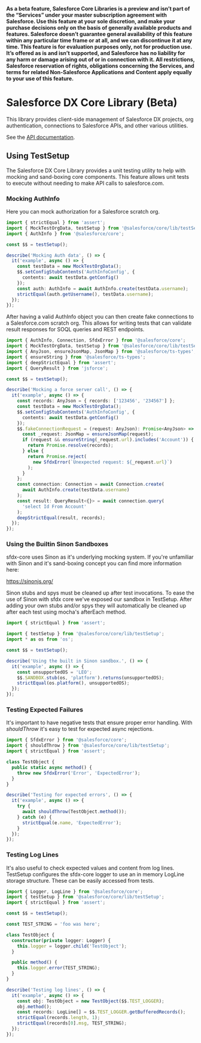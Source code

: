 **As a beta feature, Salesforce Core Libraries is a preview and isn’t part of the “Services” under your master
subscription agreement with Salesforce. Use this feature at your sole discretion, and make your purchase decisions only
on the basis of generally available products and features. Salesforce doesn’t guarantee general availability of this
feature within any particular time frame or at all, and we can discontinue it at any time. This feature is for
evaluation purposes only, not for production use. It’s offered as is and isn’t supported, and Salesforce has no
liability for any harm or damage arising out of or in connection with it. All restrictions, Salesforce reservation of
rights, obligations concerning the Services, and terms for related Non-Salesforce Applications and Content apply equally
to your use of this feature.**

# Salesforce DX Core Library (Beta)

This library provides client-side management of Salesforce DX projects, org authentication, connections to Salesforce APIs, and other various utilities.

See the [API documentation](https://developer.salesforce.com/media/salesforce-cli/docs/@salesforce/core/index.html).

## Using TestSetup

The Salesforce DX Core Library provides a unit testing utility to help with mocking and sand-boxing core components.
This feature allows unit tests to execute without needing to make API calls to salesforce.com.

### Mocking AuthInfo

Here you can mock authorization for a Salesforce scratch org.

```typescript
import { strictEqual } from 'assert';
import { MockTestOrgData, testSetup } from '@salesforce/core/lib/testSetup';
import { AuthInfo } from '@salesforce/core';

const $$ = testSetup();

describe('Mocking Auth data', () => {
  it('example', async () => {
    const testData = new MockTestOrgData();
    $$.setConfigStubContents('AuthInfoConfig', {
      contents: await testData.getConfig()
    });
    const auth: AuthInfo = await AuthInfo.create(testData.username);
    strictEqual(auth.getUsername(), testData.username);
  });
});
```

After having a valid AuthInfo object you can then create fake connections to a Salesforce.com scratch org. This allows
for writing tests that can validate result responses for SOQL queries and REST endpoints.

```typescript
import { AuthInfo, Connection, SfdxError } from '@salesforce/core';
import { MockTestOrgData, testSetup } from '@salesforce/core/lib/testSetup';
import { AnyJson, ensureJsonMap, JsonMap } from '@salesforce/ts-types';
import { ensureString } from '@salesforce/ts-types';
import { deepStrictEqual } from 'assert';
import { QueryResult } from 'jsforce';

const $$ = testSetup();

describe('Mocking a force server call', () => {
  it('example', async () => {
    const records: AnyJson = { records: ['123456', '234567'] };
    const testData = new MockTestOrgData();
    $$.setConfigStubContents('AuthInfoConfig', {
      contents: await testData.getConfig()
    });
    $$.fakeConnectionRequest = (request: AnyJson): Promise<AnyJson> => {
      const _request: JsonMap = ensureJsonMap(request);
      if (request && ensureString(_request.url).includes('Account')) {
        return Promise.resolve(records);
      } else {
        return Promise.reject(
          new SfdxError(`Unexpected request: ${_request.url}`)
        );
      }
    };
    const connection: Connection = await Connection.create(
      await AuthInfo.create(testData.username)
    );
    const result: QueryResult<{}> = await connection.query(
      'select Id From Account'
    );
    deepStrictEqual(result, records);
  });
});
```

### Using the Builtin Sinon Sandboxes

sfdx-core uses Sinon as it's underlying mocking system. If you're unfamiliar with Sinon and it's sand-boxing concept you
can find more information here:

https://sinonjs.org/

Sinon stubs and spys must be cleaned up after test invocations. To ease the use of Sinon with sfdx core we've exposed our
sandbox in TestSetup. After adding your own stubs and/or spys they will automatically be cleaned up after each test
using mocha's afterEach method.

```typescript
import { strictEqual } from 'assert';

import { testSetup } from '@salesforce/core/lib/testSetup';
import * as os from 'os';

const $$ = testSetup();

describe('Using the built in Sinon sandbox.', () => {
  it('example', async () => {
    const unsupportedOS = 'LEO';
    $$.SANDBOX.stub(os, 'platform').returns(unsupportedOS);
    strictEqual(os.platform(), unsupportedOS);
  });
});
```

### Testing Expected Failures

It's important to have negative tests that ensure proper error handling. With _shouldThrow_ it's easy to test for expected
async rejections.

```typescript
import { SfdxError } from '@salesforce/core';
import { shouldThrow } from '@salesforce/core/lib/testSetup';
import { strictEqual } from 'assert';

class TestObject {
  public static async method() {
    throw new SfdxError('Error', 'ExpectedError');
  }
}

describe('Testing for expected errors', () => {
  it('example', async () => {
    try {
      await shouldThrow(TestObject.method());
    } catch (e) {
      strictEqual(e.name, 'ExpectedError');
    }
  });
});
```

### Testing Log Lines

It's also useful to check expected values and content from log lines. TestSetup configures the sfdx-core logger to use an
in memory LogLine storage structure. These can be easily accessed from tests.

```typescript
import { Logger, LogLine } from '@salesforce/core';
import { testSetup } from '@salesforce/core/lib/testSetup';
import { strictEqual } from 'assert';

const $$ = testSetup();

const TEST_STRING = 'foo was here';

class TestObject {
  constructor(private logger: Logger) {
    this.logger = logger.child('TestObject');
  }

  public method() {
    this.logger.error(TEST_STRING);
  }
}

describe('Testing log lines', () => {
  it('example', async () => {
    const obj: TestObject = new TestObject($$.TEST_LOGGER);
    obj.method();
    const records: LogLine[] = $$.TEST_LOGGER.getBufferedRecords();
    strictEqual(records.length, 1);
    strictEqual(records[0].msg, TEST_STRING);
  });
});
```

